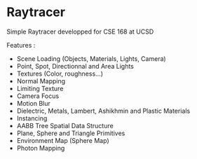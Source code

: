Raytracer
=========

Simple Raytracer developped for CSE 168 at UCSD

Features :

  - Scene Loading (Objects, Materials, Lights, Camera)
  - Point, Spot, Directionnal and Area Lights
  - Textures (Color, roughness...)
  - Normal Mapping
  - Limiting Texture
  - Camera Focus
  - Motion Blur
  - Dielectric, Metals, Lambert, Ashikhmin and Plastic Materials
  - Instancing
  - AABB Tree Spatial Data Structure
  - Plane, Sphere and Triangle Primitives
  - Environment Map (Sphere Map)
  - Photon Mapping
